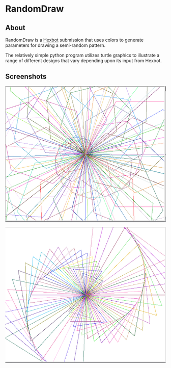 # RandomDraw

## About

RandomDraw is a [Hexbot](https://https://github.com/noops-challenge/hexbot) submission that uses colors to generate parameters for drawing a semi-random pattern.

The relatively simple python program utilizes turtle graphics to illustrate a range of different designs that vary depending upon its input from Hexbot.

## Screenshots

![Screenshot 1](Screenshot1.png)

![Screenshot 2](Screenshot2.png)
